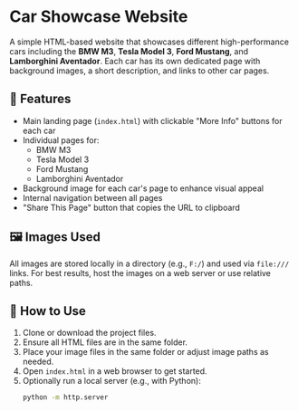 # Car Showcase Website

A simple HTML-based website that showcases different high-performance cars including the **BMW M3**, **Tesla Model 3**, **Ford Mustang**, and **Lamborghini Aventador**. Each car has its own dedicated page with background images, a short description, and links to other car pages.

## 🔧 Features
- Main landing page (`index.html`) with clickable "More Info" buttons for each car
- Individual pages for:
  - BMW M3
  - Tesla Model 3
  - Ford Mustang
  - Lamborghini Aventador
- Background image for each car's page to enhance visual appeal
- Internal navigation between all pages
- "Share This Page" button that copies the URL to clipboard

## 🖼 Images Used
All images are stored locally in a directory (e.g., `F:/`) and used via `file:///` links. For best results, host the images on a web server or use relative paths.

## 🚀 How to Use
1. Clone or download the project files.
2. Ensure all HTML files are in the same folder.
3. Place your image files in the same folder or adjust image paths as needed.
4. Open `index.html` in a web browser to get started.
5. Optionally run a local server (e.g., with Python):
   ```bash
   python -m http.server
